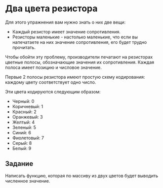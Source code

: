 # Два цвета резистора
Для этого упражнения вам нужно знать о них две вещи:

 - Каждый резистор имеет значение сопротивления.
 - Резисторы маленькие - настолько маленькие, что если вы напечатаете на них значение сопротивления, его будет трудно прочитать.

Чтобы обойти эту проблему, производители печатают на резисторах цветные полосы, обозначающие значения их сопротивления. Каждая полоса имеет позицию и числовое значение.

Первые 2 полосы резистора имеют простую схему кодирования: каждому цвету соответствует одно число.

Эти цвета кодируются следующим образом:

- Черный: 0
- Коричневый: 1
- Красный: 2
- Оранжевый: 3
- Желтый: 4
- Зеленый: 5
- Синий: 6
- Фиолетовый: 7
- Серый: 8
- Белый: 9


## Задание

Написать функцию, которая по массиву из двух цветов будет выводить численное значение.